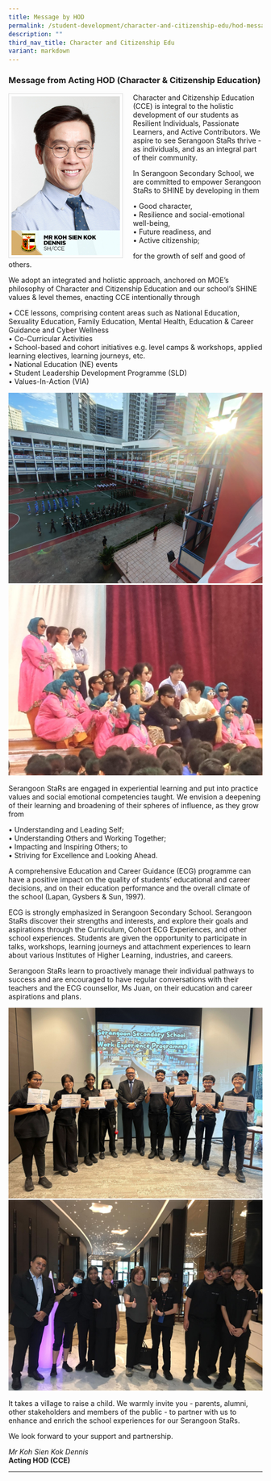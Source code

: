 ```yaml
---
title: Message by HOD
permalink: /student-development/character-and-citizenship-edu/hod-message/
description: ""
third_nav_title: Character and Citizenship Edu
variant: markdown
---
```

### Message from Acting HOD (Character &amp; Citizenship Education)

<img src="/images/School%20Management%20Team/Koh%20Sien%20Kok%20Dennis.jpg" style="width:215px; height:315px; margin-right:20px; border:0.5px solid Gainsboro; padding: 5px" align="Left">
Character and Citizenship Education (CCE) is integral to the holistic development of our students as Resilient Individuals, Passionate Learners, and Active Contributors. We aspire to see Serangoon StaRs thrive - as individuals, and as an integral part of their community.




In Serangoon Secondary School, we are committed to empower Serangoon StaRs to SHINE by developing in them

•	Good character,<br>
•	Resilience and social-emotional well-being,<br>
•	Future readiness, and<br>
•	Active citizenship;<br>

for the growth of self and good of others.

We adopt an integrated and holistic approach, anchored on MOE’s philosophy of Character and Citizenship Education and our school’s SHINE values &amp; level themes, enacting CCE intentionally through

•	CCE lessons, comprising content areas such as National Education, Sexuality Education, Family Education, Mental Health, Education &amp; Career Guidance and Cyber Wellness<br>
•	Co-Curricular Activities<br>
•	School-based and cohort initiatives e.g. level camps &amp; workshops, applied learning electives, learning journeys, etc.<br>
•	National Education (NE) events<br>
•	Student Leadership Development Programme (SLD)<br>
•	Values-In-Action (VIA)<br>

![](/images/About%20Us/HOD%20CCE's%20Message/NDP.jpg)<br>
![](/images/About%20Us/HOD%20CCE's%20Message/RHD.jpg)

Serangoon StaRs are engaged in experiential learning and put into practice values and social emotional competencies taught. We envision a deepening of their learning and broadening of their spheres of influence, as they grow from

•	Understanding and Leading Self;<br>
•	Understanding Others and Working Together;<br>
•	Impacting and Inspiring Others; to<br>
•	Striving for Excellence and Looking Ahead.<br>

A comprehensive Education and Career Guidance (ECG) programme can have a positive impact on the quality of students’ educational and career decisions, and on their education performance and the overall climate of the school (Lapan, Gysbers &amp; Sun, 1997).

ECG is strongly emphasized in Serangoon Secondary School. Serangoon StaRs discover their strengths and interests, and explore their goals and aspirations through the Curriculum, Cohort ECG Experiences, and other school experiences. Students are given the opportunity to participate in talks, workshops, learning journeys and attachment experiences to learn about various Institutes of Higher Learning, industries, and careers. 

Serangoon StaRs learn to proactively manage their individual pathways to success and are encouraged to have regular conversations with their teachers and the ECG counsellor, Ms Juan, on their education and career aspirations and plans. 

![](/images/About%20Us/HOD%20CCE's%20Message/SWA.jpg)
<br>
![](/images/About%20Us/HOD%20CCE's%20Message/SWA2.jpg)

It takes a village to raise a child. We warmly invite you - parents, alumni, other stakeholders and members of the public - to partner with us to enhance and enrich the school experiences for our Serangoon StaRs.

We look forward to your support and partnership.

*Mr Koh Sien Kok Dennis*
<br>**Acting HOD (CCE)**

<hr>